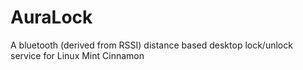# AuraLock
A bluetooth (derived from RSSI) distance based desktop lock/unlock service for Linux Mint Cinnamon

